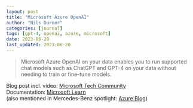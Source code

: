 ```yaml
---
layout: post
title: "Microsoft Azure OpenAI"
author: "Nils Durner"
categories: [journal]
tags: [gpt-4, openai, azure, microsoft]
date: 2023-06-20
last_updated: 2023-06-20
---
```


> Microsoft Azure OpenAI on your data enables you to run supported chat models such as ChatGPT and GPT-4 on your data without needing to train or fine-tune models.

Blog post incl. video: [Microsoft Tech Community](https://techcommunity.microsoft.com/t5/ai-cognitive-services-blog/introducing-azure-openai-service-on-your-data-in-public-preview/ba-p/3847000) \
Documentation: [Microsoft Learn](https://learn.microsoft.com/en-us/azure/cognitive-services/openai/concepts/use-your-data) \
(also mentioned in Mercedes-Benz spotlight: [Azure Blog](https://azure.microsoft.com/en-us/blog/mercedes-benz-enhances-drivers-experience-with-azure-openai-service/))